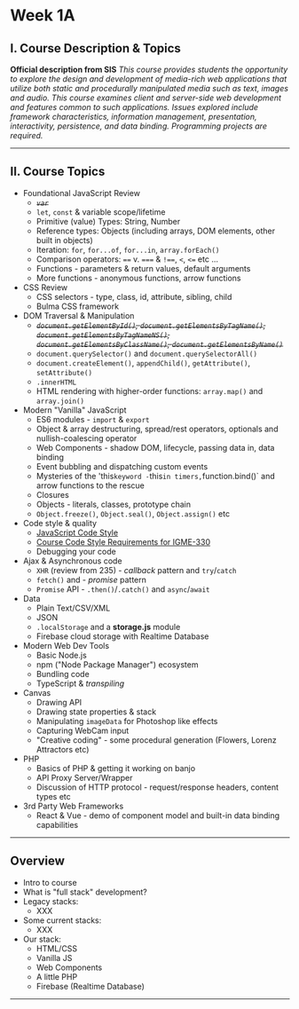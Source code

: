 # Week 1A

## I. Course Description & Topics

**Official description from SIS**
*This course provides students the opportunity to explore the design and development of media-rich web applications that utilize both static and procedurally manipulated media such as text, images and audio. This course examines client and server-side web development and features common to such applications. Issues explored include framework characteristics, information management, presentation, interactivity, persistence, and data binding. Programming projects are required.*



<hr>

## II. Course Topics
- Foundational JavaScript Review
  - *~~`var`~~*
  - `let`, `const` & variable scope/lifetime
  - Primitive (value) Types: String, Number
  - Reference types: Objects (including arrays, DOM elements, other built in objects)
  - Iteration: `for`, `for...of`, `for...in`, `array.forEach()`
  - Comparison operators: `==` v. `===` & `!==`, `<`, `<=` etc ...
  - Functions - parameters & return values, default arguments
  - More functions - anonymous functions, arrow functions
- CSS Review
  - CSS selectors - type, class, id, attribute, sibling, child
  - Bulma CSS framework
- DOM Traversal & Manipulation
  - *~~`document.getElementById()`, `document.getElementsByTagName()`, `document.getElementsByTagNameNS()`, `document.getElementsByClassName()`, `document.getElementsByName()`~~*
  - `document.querySelector()` and `document.querySelectorAll()`
  - `document.createElement()`, `appendChild()`, `getAttribute()`, `setAttribute()`
  - `.innerHTML`
  - HTML rendering with higher-order functions: `array.map()` and `array.join()`
- Modern "Vanilla" JavaScript
  - ES6 modules - `import` & `export`
  - Object & array destructuring, spread/rest operators, optionals and nullish-coalescing operator
  - Web Components - shadow DOM, lifecycle, passing data in, data binding
  - Event bubbling and dispatching custom events
  - Mysteries of the 'this` keyword - `this` in timers, `function.bind()` and arrow functions to the rescue
  - Closures
  - Objects - literals, classes, prototype chain
  - `Object.freeze()`, `Object.seal()`, `Object.assign()` etc
- Code style & quality
  - [JavaScript Code Style](https://github.com/tonethar/IGME-330-Shared/blob/main/notes/code-style-intro.md)
  - [Course Code Style Requirements for IGME-330](https://github.com/tonethar/IGME-330-Shared/blob/main/notes/code-style-required-330.md)
  - Debugging your code
- Ajax & Asynchronous code
  - `XHR` (review from 235) - *callback* pattern and `try`/`catch`
  - `fetch()` and - *promise* pattern
  - `Promise` API - `.then()`/`.catch()` and `async`/`await` 
- Data
  - Plain Text/CSV/XML
  - JSON
  - `.localStorage` and a **storage.js** module
  - Firebase cloud storage with Realtime Database
- Modern Web Dev Tools
  - Basic Node.js
  - npm ("Node Package Manager") ecosystem
  - Bundling code
  - TypeScript & *transpiling*
- Canvas
  - Drawing API
  - Drawing state properties & stack
  - Manipulating `imageData` for Photoshop like effects
  - Capturing WebCam input
  - "Creative coding" - some procedural generation (Flowers, Lorenz Attractors etc)
- PHP 
  - Basics of PHP & getting it working on banjo
  - API Proxy Server/Wrapper
  - Discussion of HTTP protocol - request/response headers, content types etc
- 3rd Party Web Frameworks
  - React & Vue - demo of component model and built-in data binding capabilities

<hr>

## Overview
- Intro to course
- What is "full stack" development? 
- Legacy stacks:
  - XXX
- Some current stacks:
  - XXX
- Our stack:
  - HTML/CSS
  - Vanilla JS
  - Web Components
  - A little PHP
  - Firebase (Realtime Database)

<hr>


